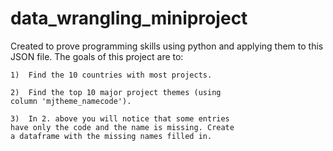 # data_wrangling_miniproject

Created to prove programming skills using python 
and applying them to this JSON file.  The goals 
of this project are to:
  
    1)  Find the 10 countries with most projects.
    
    2)  Find the top 10 major project themes (using 
    column 'mjtheme_namecode').
    
    3)  In 2. above you will notice that some entries 
    have only the code and the name is missing. Create 
    a dataframe with the missing names filled in.
